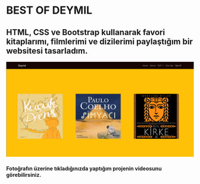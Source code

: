 # BEST OF DEYMIL
## HTML, CSS ve Bootstrap kullanarak favori kitaplarımı, filmlerimi ve dizilerimi paylaştığım bir websitesi tasarladım.
[![best of](https://github.com/damlaervakasal/best_of_deymil/blob/master/README_1.png)](https://www.loom.com/share/41c63f6aa8c6446886ebee915b372655)
#### Fotoğrafın üzerine tıkladığınızda yaptığım projenin videosunu görebilirsiniz.
